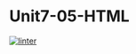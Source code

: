 # Unit7-05-HTML
 [![linter](https://github.com/Samir-Allaham/Unit7-05-HTML/workflows/linter/badge.svg)](https://github.com/marketplace/actions/super-linter)
